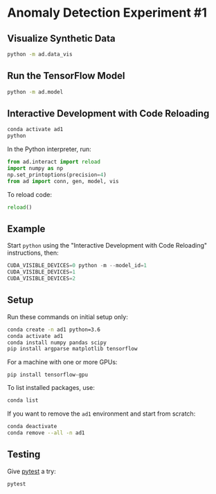 # Anomaly Detection Experiment #1

## Visualize Synthetic Data 

```sh
python -m ad.data_vis
```

## Run the TensorFlow Model

```sh
python -m ad.model
```

## Interactive Development with Code Reloading 

```sh
conda activate ad1
python
```

In the Python interpreter, run:

```python
from ad.interact import reload
import numpy as np
np.set_printoptions(precision=4)
from ad import conn, gen, model, vis 
```

To reload code:

```python
reload()
```


## Example

Start `python` using the "Interactive Development with Code Reloading" instructions, then:

```python
CUDA_VISIBLE_DEVICES=0 python -m --model_id=1 
CUDA_VISIBLE_DEVICES=1
CUDA_VISIBLE_DEVICES=2
```

## Setup

Run these commands on initial setup only:

```sh
conda create -n ad1 python=3.6
conda activate ad1
conda install numpy pandas scipy
pip install argparse matplotlib tensorflow
```

For a machine with one or more GPUs:

```
pip install tensorflow-gpu
```

To list installed packages, use:

```sh
conda list
```

If you want to remove the `ad1` environment and start from scratch:

```sh
conda deactivate
conda remove --all -n ad1
```

## Testing

Give [pytest](https://docs.pytest.org/en/latest/) a try:

```
pytest
```
